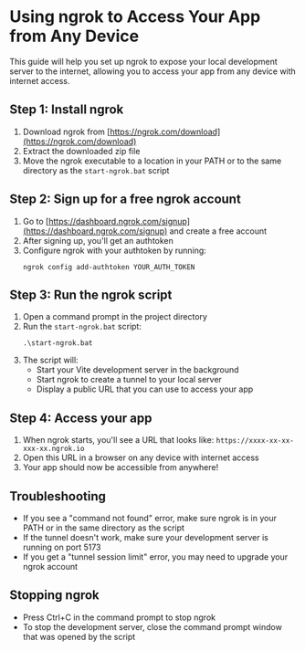# Using ngrok to Access Your App from Any Device

This guide will help you set up ngrok to expose your local development server to the internet, allowing you to access your app from any device with internet access.

## Step 1: Install ngrok

1. Download ngrok from [https://ngrok.com/download](https://ngrok.com/download)
2. Extract the downloaded zip file
3. Move the ngrok executable to a location in your PATH or to the same directory as the `start-ngrok.bat` script

## Step 2: Sign up for a free ngrok account

1. Go to [https://dashboard.ngrok.com/signup](https://dashboard.ngrok.com/signup) and create a free account
2. After signing up, you'll get an authtoken
3. Configure ngrok with your authtoken by running:
   ```
   ngrok config add-authtoken YOUR_AUTH_TOKEN
   ```

## Step 3: Run the ngrok script

1. Open a command prompt in the project directory
2. Run the `start-ngrok.bat` script:
   ```
   .\start-ngrok.bat
   ```
3. The script will:
   - Start your Vite development server in the background
   - Start ngrok to create a tunnel to your local server
   - Display a public URL that you can use to access your app

## Step 4: Access your app

1. When ngrok starts, you'll see a URL that looks like: `https://xxxx-xx-xx-xxx-xx.ngrok.io`
2. Open this URL in a browser on any device with internet access
3. Your app should now be accessible from anywhere!

## Troubleshooting

- If you see a "command not found" error, make sure ngrok is in your PATH or in the same directory as the script
- If the tunnel doesn't work, make sure your development server is running on port 5173
- If you get a "tunnel session limit" error, you may need to upgrade your ngrok account

## Stopping ngrok

- Press Ctrl+C in the command prompt to stop ngrok
- To stop the development server, close the command prompt window that was opened by the script 